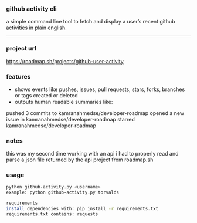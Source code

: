 ### github activity cli

a simple command line tool to fetch and display a user’s recent github activities in plain english.

---
### project url
<https://roadmap.sh/projects/github-user-activity> 

### features
- shows events like pushes, issues, pull requests, stars, forks, branches or tags created or deleted  
- outputs human readable summaries like: 

pushed 3 commits to kamranahmedse/developer-roadmap
opened a new issue in kamranahmedse/developer-roadmap
starred kamranahmedse/developer-roadmap

### notes
this was my second time working with an api
i had to properly read and parse a json file returned by the api
project from roadmap.sh

### usage
```bash
python github-activity.py <username>
example: python github-activity.py torvalds

requirements
install dependencies with: pip install -r requirements.txt
requirements.txt contains: requests